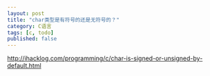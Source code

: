 ```yaml
---
layout: post
title: "char类型是有符号的还是无符号的？"
category: C语言
tags: [c, todo]
published: false
---
```


http://ihacklog.com/programming/c/char-is-signed-or-unsigned-by-default.html
